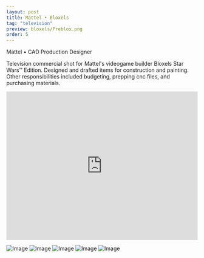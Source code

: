 ```yaml
---
layout: post
title: Mattel • Bloxels
tag: "television"
preview: bloxels/Preblox.png
order: 5
---
```

Mattel • CAD Production Designer

Television commercial shot for Mattel's videogame builder Bloxels Star Wars™ Edition. Designed and drafted items for construction and painting. Other responsibilities included budgeting, prepping cnc files, and purchasing materials.

<div class="video-container"><iframe src="https://www.youtube.com/embed/7ajJqv-KURc?controls=1&showinfo=0" allowfullscreen="" frameborder="0" width="100%" height="390"></iframe></div>

![Image](1blox.png)
![Image](2blox.png)
![Image](3blox.png)
![Image](4blox.png)
![Image](5blox.png)
